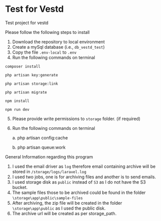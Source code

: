 # Test for Vestd
Test project for vestd

Please follow the following steps to install
1. Download the repository to local environment
2. Create a mySql database (i.e., `db_vestd_test`)
3. Copy the file `.env-local` to `.env`
4. Run the following commands on terminal  

```
composer install
```
```
php artisan key:generate
```
```
php artisan storage:link
```
```
php artisan migrate  
```
```
npm install  
```
```
npm run dev  
```
 
5. Please provide write permissions to `storage` folder. (if required)
6. Run the following commands on terminal  


    a. php artisan config:cache  
    
    b. php artisan queue:work  
    
    
General Information regarding this program  

1. I used the email driver as `log` therefore email containing archive will be stored in `/storage/logs/laravel.log`
2. I used two jobs, one is for archiving files and another is to send emails.
3. I used storage disk as `public` instead of `S3` as I do not have the S3 bucket.
4. The sample files those to be archived could be found in the folder `\storage\app\public\sample-files`
5. After archiving, the zip file will be created in the folder `\storage\app\public` as I used the public disk.
6. The archive url will be created as per storage_path.


